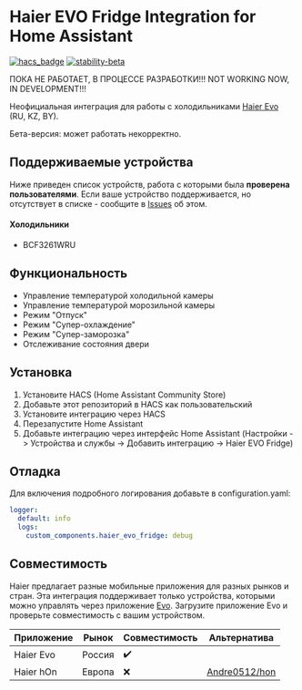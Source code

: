 # Haier EVO Fridge Integration for Home Assistant
[![hacs_badge](https://img.shields.io/badge/HACS-Custom-orange.svg)](https://github.com/custom-components/hacs) [![stability-beta](https://img.shields.io/badge/stability-beta-33bbff.svg)](https://github.com/mkenney/software-guides/blob/master/STABILITY-BADGES.md#beta)


ПОКА НЕ РАБОТАЕТ, В ПРОЦЕССЕ РАЗРАБОТКИ!!!
NOT WORKING NOW, IN DEVELOPMENT!!!

Неофициальная интеграция для работы с холодильниками [Haier Evo](https://haieronline.ru/evo-iot/) (RU, KZ, BY).

Бета-версия: может работать некорректно.

## Поддерживаемые устройства
Ниже приведен список устройств, работа с которыми была **проверена пользователями**. Если ваше устройство поддерживается, но отсутствует в списке - сообщите в [Issues](https://github.com/borolis/haier-evo-fridge-ha-integration/issues) об этом.

#### Холодильники
- BCF3261WRU

## Функциональность
- Управление температурой холодильной камеры
- Управление температурой морозильной камеры
- Режим "Отпуск"
- Режим "Супер-охлаждение"
- Режим "Супер-заморозка"
- Отслеживание состояния двери

## Установка

1. Установите HACS (Home Assistant Community Store)
2. Добавьте этот репозиторий в HACS как пользовательский
3. Установите интеграцию через HACS
4. Перезапустите Home Assistant
5. Добавьте интеграцию через интерфейс Home Assistant (Настройки -> Устройства и службы -> Добавить интеграцию -> Haier EVO Fridge)

## Отладка

Для включения подробного логирования добавьте в configuration.yaml:

```yaml
logger:
  default: info
  logs:
    custom_components.haier_evo_fridge: debug
```
## Совместимость
Haier предлагает разные мобильные приложения для разных рынков и стран. Эта интеграция поддерживает только устройства, которыми можно управлять через приложение [Evo](https://haieronline.ru/evo-iot/). Загрузите приложение Evo и проверьте совместимость с вашим устройством.

| Приложение      | Рынок         | Совместимость                           | Альтернатива                                                                    |
|-----------------|---------------|-----------------------------------------|----------------------------------------------------------------------------------|
| Haier Evo       | Россия        | :heavy_check_mark:                      |                                                                                 |
| Haier hOn       | Европа        | :x:                                     | [Andre0512/hon](https://github.com/Andre0512/hon)                               |
